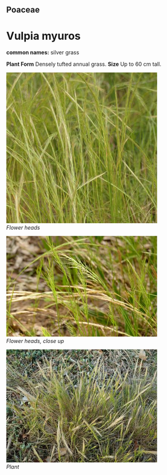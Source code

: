 ## Poaceae
# Vulpia myuros
**common names:** silver grass

**Plant Form** Densely tufted annual grass. **Size** Up to 60 cm tall.


![Flower heads](68209_P1000127.jpg)  
 *Flower heads* 

![Flower heads, close up](7309_P6860708.jpg)  
 *Flower heads, close up* 

![Plant](1613_PA111617.jpg)  
 *Plant* 

